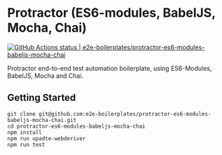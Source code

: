 # Protractor (ES6-modules, BabelJS, Mocha, Chai)

[![GitHub Actions status | e2e-boilerplates/protractor-es6-modules-babeljs-mocha-chai](https://github.com/e2e-boilerplates/protractor-es6-modules-babeljs-mocha-chai/workflows/protractor-es6-modules-babeljs-mocha-chai/badge.svg)](https://github.com/e2e-boilerplates/protractor-es6-modules-babeljs-mocha-chai/actions?workflow=protractor-es6-modules-babeljs-mocha-chai)

Protractor end-to-end test automation boilerplate, using ES6-Modules, BabelJS, Mocha and Chai.

## Getting Started

    git clone git@github.com:e2e-boilerplates/protractor-es6-modules-babeljs-mocha-chai.git
    cd protractor-es6-modules-babeljs-mocha-chai
    npm install
    npm run upadte-webderiver
    npm run test
